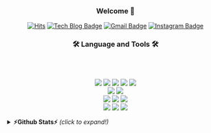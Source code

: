 <h3 align="center"> Welcome 👋 </h3> 

  <div align=center>
<!--   [![Anurag's github stats](https://github-readme-stats.vercel.app/api?username=JaesungLeee)](https://github.com/anuraghazra/github-readme-stats) -->

  [![Hits](https://hits.seeyoufarm.com/api/count/incr/badge.svg?url=https%3A%2F%2Fgithub.com%2FJaesungLeee)](https://hits.seeyoufarm.com)
  [![Tech Blog Badge](http://img.shields.io/badge/-Tech%20blog-black?style=flat-square&logo=github&link=https://jslee-tech.tistory.com/)](https://jslee-tech.tistory.com/)
  [![Gmail Badge](https://img.shields.io/badge/Gmail-d14836?style=flat-square&logo=Gmail&logoColor=white&link=mailto:biki0114@gmail.com)](mailto:biki0114@gmail.com)
  [![Instagram Badge](https://img.shields.io/badge/-Instagram-dd2a7b?style=flat-square&logo=instagram&logoColor=white&link=https://www.instagram.com/jdoongxx/)](https://www.instagram.com/jdoongxx/) 
	
  
  </div>
  
<h3 align="center">🛠 <strong>Language and Tools </strong>🛠</h3>
<br><br>
<p align="center">
	<img src="https://img.shields.io/badge/Python-blue?logo=Python&logoColor=white">
	<img src="https://img.shields.io/badge/Kotlin-0095D5?logo=Kotlin&logoColor=white">
	<img src="https://img.shields.io/badge/HTML-blue?logo=html5&logoColor=white">
	<img src="https://img.shields.io/badge/CSS-yellow?logo=css3&logoColor=white">
	<img src="https://img.shields.io/badge/JavaScript-orange?logo=JavaScript&logoColor=white">
	<br>
	<img src="https://img.shields.io/badge/Django-purple?logo=Django&logoColor=white">
	<img src="https://img.shields.io/badge/Firebase-blue?logo=Firebase&logoColor=white">
	<br>
	<img src="https://img.shields.io/badge/Android-green?logo=Android&logoColor=white">
	<img src="https://img.shields.io/badge/Flutter-blue?logo=Flutter&logoColor=white">
	<img src="https://img.shields.io/badge/ReactNative-61DAFB?logo=React&logoColor=white">
	<br>
	<img src="https://img.shields.io/badge/Cisco-blue?logo=Cisco&logoColor=white">
	<img src="https://img.shields.io/badge/NS--3-green?&logoColor=white">
	<img src="https://img.shields.io/badge/Wireshark-1679A7?logo=Wireshark&logoColor=white">
</p>

<details>
	<summary><b>⚡Github Stats⚡</b> <i>(click to expand!)</i></summary>
	
![JaesungLeee's github stats](https://github-readme-stats.vercel.app/api?username=JaesungLeee&hide=contribs,prs)
</details>


<!--
**JaesungLeee/JaesungLeee** is a ✨ _special_ ✨ repository because its `README.md` (this file) appears on your GitHub profile.

Here are some ideas to get you started:

- 🔭 I’m currently working on ...
- 🌱 I’m currently learning ...
- 👯 I’m looking to collaborate on ...
- 🤔 I’m looking for help with ...
- 💬 Ask me about ...
- 📫 How to reach me: ...
- 😄 Pronouns: ...
-  Fun fact: ...
-->
